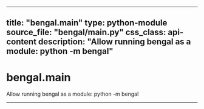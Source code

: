 
---
title: "bengal.__main__"
type: python-module
source_file: "bengal/__main__.py"
css_class: api-content
description: "Allow running bengal as a module: python -m bengal"
---

# bengal.__main__

Allow running bengal as a module: python -m bengal

---
